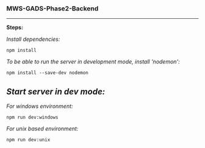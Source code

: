 ### MWS-GADS-Phase2-Backend
------------------------------------
**Steps:**


*Install dependencies:*



```console
npm install
```


*To be able to run the server in development mode, install 'nodemon':*



```console
npm install --save-dev nodemon
```


*Start server in dev mode:*
---------------------------


*For windows environment:*



```console
npm run dev:windows
```



*For unix based environment:*



```console
npm run dev:unix
```
